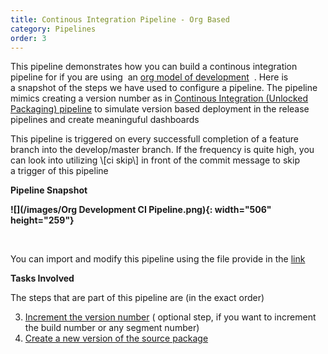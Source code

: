 ```yaml
---
title: Continous Integration Pipeline - Org Based
category: Pipelines
order: 3
---
```


This pipeline demonstrates how you can build a&nbsp;continous integration pipeline for if you are using&nbsp; an [org model of development](https://trailhead.salesforce.com/en/content/learn/modules/org-development-model)&nbsp; . Here is a&nbsp;snapshot of the steps we have used to configure a&nbsp;pipeline. The pipeline mimics creating a version number as in [Continous Integration (Unlocked Packaging) pipeline](/Pipelines/Continous%20Integration%20Unlocked%20Package%20Pipeline/) to simulate version based deployment in the release pipelines and create meaninguful dashboards

This pipeline is triggered on every successfull completion of a&nbsp;feature branch into the develop/master branch. If the frequency is quite high, you can look into utilizing \\\[ci skip\\\] in front of the commit message to skip a&nbsp;trigger of this pipeline

**Pipeline Snapshot**

**![](/images/Org Development CI Pipeline.png){: width="506" height="259"}**

&nbsp;

You can import and modify this pipeline using the file provide in the [link](https://raw.githubusercontent.com/azlamsalam/sfpowerscripts/master/SamplePipelines/Source%20Package%20Build%20using%20sfpowerscripts.json)

**Tasks Involved**

The steps that are part of this pipeline are (in the exact order)

3. [Increment the version number](/Tasks/Packaging-Tasks/Increment%20Version%20number%20of%20a%20package/) ( optional step, if you want to increment the build number or any segment number)
4. [Create a new version of the source package](/Tasks/Packaging-Tasks/Create%20Source%20based%20Packaging/)